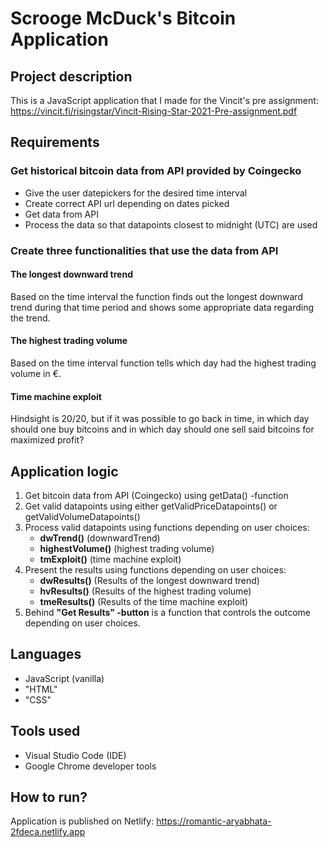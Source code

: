 # Scrooge McDuck's Bitcoin Application

## Project description

This is a JavaScript application that I made for 
the Vincit's pre assignment: https://vincit.fi/risingstar/Vincit-Rising-Star-2021-Pre-assignment.pdf

## Requirements

### Get historical bitcoin data from API provided by Coingecko
- Give the user datepickers for the desired time interval
- Create correct API url depending on dates picked
- Get data from API 
- Process the data so that datapoints closest to midnight (UTC) are used

### Create three functionalities that use the data from API

#### The longest downward trend
Based on the time interval the function finds out the longest downward trend
during that time period and shows some appropriate data regarding the trend.

#### The highest trading volume
Based on the time interval function tells which day had the highest trading 
volume in €.

#### Time machine exploit
Hindsight is 20/20, but if it was possible to go back in time, in which day
should one buy bitcoins and in which day should one sell said bitcoins for
maximized profit?

## Application logic
1. Get bitcoin data from API (Coingecko) using getData() -function
2. Get valid datapoints using either getValidPriceDatapoints() or getValidVolumeDatapoints()
3. Process valid datapoints using functions depending on user choices:
	- **dwTrend()** (downwardTrend) 
	- **highestVolume()** (highest trading volume)
	- **tmExploit()** (time machine exploit)
4. Present the results using functions depending on user choices:
	- **dwResults()** (Results of the longest downward trend)
	- **hvResults()** (Results of the highest trading volume)
	- **tmeResults()** (Results of the time machine exploit)
5. Behind **"Get Results" -button** is a function that controls the outcome
   depending on user choices.

## Languages

- JavaScript (vanilla)
- "HTML"
- "CSS"

## Tools used

- Visual Studio Code (IDE)
- Google Chrome developer tools


## How to run?
 
Application is published on Netlify: https://romantic-aryabhata-2fdeca.netlify.app